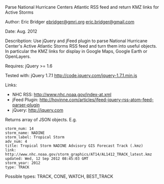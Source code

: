 Parse National Hurricane Centers Atlantic RSS feed and return KMZ links for Active Storms

Author: Eric Bridger ebridger@gmri.org  eric.bridger@gmail.com

Date:   Aug. 2012

Describption:
Use jQuery and jFeed plugin to parse National Hurricane Center's Active Atlantic Storms RSS feed and turn them into useful objects.  In particular the KMZ links for display in Google Maps, Google Earth or OpenLayers.

Requires:  jQuery >= 1.6

Tested with:  jQuery 1.7.1 http://code.jquery.com/jquery-1.7.1.min.js

Links:

*  NHC RSS: http://www.nhc.noaa.gov/index-at.xml
*  jFeed Plugin: http://hovinne.com/articles/jfeed-jquery-rss-atom-feed-parser-plugin
*  jQuery: http://jquery.com

Returns array of JSON objects.  E.g.

    storm_num: 14
    storm_name: NADINE
    storm_label: Tropical Storm
    adv_num: 4
    title: Tropical Storm NADINE Advisory GIS Forecast Track (.kmz)
    link: http://www.nhc.noaa.gov/storm_graphics/AT14/AL1412_TRACK_latest.kmz
    updated: Wed, 12 Sep 2012 08:45:03 GMT
    storm_year: 2012
    type: TRACK

Possible types: TRACK, CONE, WATCH, BEST_TRACK
